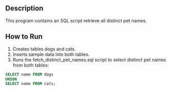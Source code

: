 ## Description
This program contains an SQL script retrieve all distinct pet names.

## How to Run
1. Creates tables dogs and cats.
2. Inserts sample data into both tables.
3. Runs the fetch_distinct_pet_names.sql script to select distinct pet names from both tables:
```sql
SELECT name FROM dogs
UNION
SELECT name FROM cats;
```
